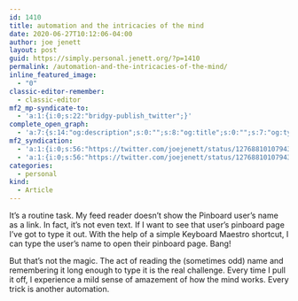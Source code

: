 ```yaml
---
id: 1410
title: automation and the intricacies of the mind
date: 2020-06-27T10:12:06-04:00
author: joe jenett
layout: post
guid: https://simply.personal.jenett.org/?p=1410
permalink: /automation-and-the-intricacies-of-the-mind/
inline_featured_image:
  - "0"
classic-editor-remember:
  - classic-editor
mf2_mp-syndicate-to:
  - 'a:1:{i:0;s:22:"bridgy-publish_twitter";}'
complete_open_graph:
  - 'a:7:{s:14:"og:description";s:0:"";s:8:"og:title";s:0:"";s:7:"og:type";s:0:"";s:12:"twitter:card";s:7:"summary";s:15:"twitter:creator";s:0:"";s:19:"twitter:description";s:0:"";s:8:"og:image";s:0:"";}'
mf2_syndication:
  - 'a:1:{i:0;s:56:"https://twitter.com/joejenett/status/1276881010794397697";}'
  - 'a:1:{i:0;s:56:"https://twitter.com/joejenett/status/1276881010794397697";}'
categories:
  - personal
kind:
  - Article
---
```

It’s a routine task. My feed reader doesn’t show the Pinboard user’s name as a link. In fact, it’s not even text. If I want to see that user’s pinboard page I’ve got to type it out. With the help of a simple Keyboard Maestro shortcut, I can type the user’s name to open their pinboard page. Bang!

But that’s not the magic. The act of reading the (sometimes odd) name and remembering it long enough to type it is the real challenge. Every time I pull it off, I experience a mild sense of amazement of how the mind works. Every trick is another automation.